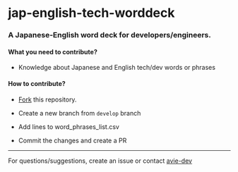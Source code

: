 # jap-english-tech-worddeck

### A Japanese-English word deck for developers/engineers.

#### What you need to contribute?
- Knowledge about Japanese and English tech/dev words or phrases

#### How to contribute?
- [Fork](https://github.com/JapanTechAndLanguage/jap-english-tech-worddeck/fork) this repository.

- Create a new branch from `develop` branch
- Add lines to word_phrases_list.csv
- Commit the changes and create a PR

<hr />

For questions/suggestions, create an issue or contact
[avie-dev](https://github.com/avie-dev)

